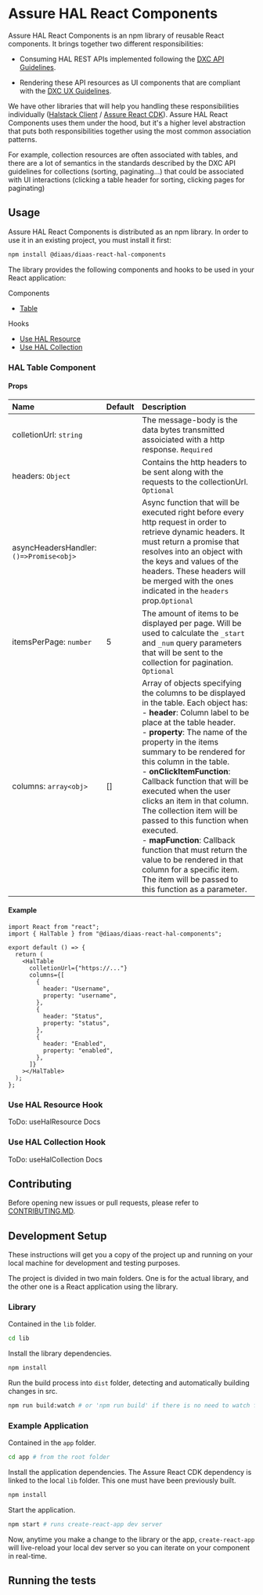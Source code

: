 # Assure HAL React Components

Assure HAL React Components is an npm library of reusable React components. It brings together two different responsibilities:

- Consuming HAL REST APIs implemented following the [DXC API Guidelines](https://developer.dxc.com/apis).

- Rendering these API resources as UI components that are compliant with the [DXC UX Guidelines](https://developer.dxc.com/design/principles).

We have other libraries that will help you handling these responsibilities individually ([Halstack Client](https://github.com/dxc-technology/dxc-halstack-client) / [Assure React CDK](https://github.dxc.com/DIaaS/diaas-react-cdk)). Assure HAL React Components uses them under the hood, but it's a higher level abstraction that puts both responsibilities together using the most common association patterns.

For example, collection resources are often associated with tables, and there are a lot of semantics in the standards described by the DXC API guidelines for collections (sorting, paginating...) that could be associated with UI interactions (clicking a table header for sorting, clicking pages for paginating)

## Usage

Assure HAL React Components is distributed as an npm library. In order to use it in an existing project, you must install it first:

```bash
npm install @diaas/diaas-react-hal-components
```

The library provides the following components and hooks to be used in your React application:

Components

- [Table](#hal-table-component)

Hooks

- [Use HAL Resource](#use-hal-resource-hook)
- [Use HAL Collection](#use-hal-collection-hook)

### HAL Table Component

#### Props

| Name                                    | Default | Description                                                                                                                                                                                                                                                                                                                                                                                                                                                                                                                                                                                                                                              |
| :-------------------------------------- | :------ | :------------------------------------------------------------------------------------------------------------------------------------------------------------------------------------------------------------------------------------------------------------------------------------------------------------------------------------------------------------------------------------------------------------------------------------------------------------------------------------------------------------------------------------------------------------------------------------------------------------------------------------------------------- |
| colletionUrl: `string`                  |         | The message-body is the data bytes transmitted assoiciated with a http response. `Required`                                                                                                                                                                                                                                                                                                                                                                                                                                                                                                                                                              |
| headers: `Object`                       |         | Contains the http headers to be sent along with the requests to the collectionUrl. `Optional`                                                                                                                                                                                                                                                                                                                                                                                                                                                                                                                                                            |
| asyncHeadersHandler: `()=>Promise<obj>` |         | Async function that will be executed right before every http request in order to retrieve dynamic headers. It must return a promise that resolves into an object with the keys and values of the headers. These headers will be merged with the ones indicated in the `headers` prop.`Optional`                                                                                                                                                                                                                                                                                                                                                          |
| itemsPerPage: `number`                  | 5       | The amount of items to be displayed per page. Will be used to calculate the `_start` and `_num` query parameters that will be sent to the collection for pagination. `Optional`                                                                                                                                                                                                                                                                                                                                                                                                                                                                          |
| columns: `array<obj>`                   | []      | Array of objects specifying the columns to be displayed in the table. Each object has:<br> - <b>header</b>: Column label to be place at the table header.<br> - <b>property</b>: The name of the property in the items summary to be rendered for this column in the table.<br> - <b>onClickItemFunction</b>: Callback function that will be executed when the user clicks an item in that column. The collection item will be passed to this function when executed.<br> - <b>mapFunction</b>: Callback function that must return the value to be rendered in that column for a specific item. The item will be passed to this function as a parameter. |

#### Example

```JSX
import React from "react";
import { HalTable } from "@diaas/diaas-react-hal-components";

export default () => {
  return (
    <HalTable
      colletionUrl={"https://..."}
      columns={[
        {
          header: "Username",
          property: "username",
        },
        {
          header: "Status",
          property: "status",
        },
        {
          header: "Enabled",
          property: "enabled",
        },
      ]}
    ></HalTable>
  );
};
```

### Use HAL Resource Hook

ToDo: useHalResource Docs

### Use HAL Collection Hook

ToDo: useHalCollection Docs

## Contributing

Before opening new issues or pull requests, please refer to [CONTRIBUTING.MD](https://github.dxc.com/DIaaS/diaas-react-cdk/blob/master/CONTRIBUTING.md).

## Development Setup

These instructions will get you a copy of the project up and running on your local machine for development and testing purposes.

The project is divided in two main folders. One is for the actual library, and the other one is a React application using the library.

### Library

Contained in the `lib` folder.

```bash
cd lib
```

Install the library dependencies.

```bash
npm install
```

Run the build process into `dist` folder, detecting and automatically building changes in src.

```bash
npm run build:watch # or 'npm run build' if there is no need to watch for changes
```

### Example Application

Contained in the `app` folder.

```bash
cd app # from the root folder
```

Install the application dependencies. The Assure React CDK dependency is linked to the local `lib` folder. This one must have been previously built.

```bash
npm install
```

Start the application.

```bash
npm start # runs create-react-app dev server
```

Now, anytime you make a change to the library or the app, `create-react-app` will live-reload your local dev server so you can iterate on your component in real-time.

## Running the tests
